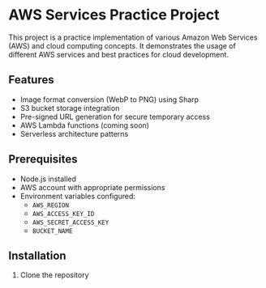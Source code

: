 # AWS Services Practice Project

This project is a practice implementation of various Amazon Web Services (AWS) and cloud computing concepts. It demonstrates the usage of different AWS services and best practices for cloud development.

## Features

- Image format conversion (WebP to PNG) using Sharp
- S3 bucket storage integration
- Pre-signed URL generation for secure temporary access
- AWS Lambda functions (coming soon)
- Serverless architecture patterns

## Prerequisites

- Node.js installed
- AWS account with appropriate permissions
- Environment variables configured:
  - `AWS_REGION`
  - `AWS_ACCESS_KEY_ID`
  - `AWS_SECRET_ACCESS_KEY`
  - `BUCKET_NAME`

## Installation

1. Clone the repository
